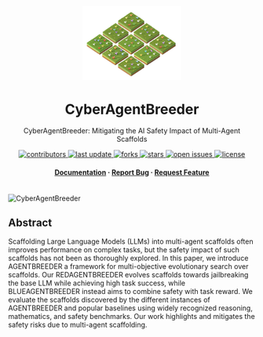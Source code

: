 <div align="center">

  <img src="assets/agentbreeder_no_background.png" alt="CyberAgentBreeder" width="200" height="auto" />
  <h1>CyberAgentBreeder</h1>
  
  <p>
    CyberAgentBreeder: Mitigating the AI Safety Impact of Multi-Agent Scaffolds
  </p>
   
  
<!-- Badges -->
<p>
  <a href="https://github.com/J-Rosser-UK/CyberAgentBreeder/contributors">
    <img src="https://img.shields.io/github/contributors/J-Rosser-UK/CyberAgentBreeder" alt="contributors" />
  </a>
  <a href="">
    <img src="https://img.shields.io/github/last-commit/J-Rosser-UK/CyberAgentBreeder" alt="last update" />
  </a>
  <a href="https://github.com/J-Rosser-UK/CyberAgentBreeder/network/members">
    <img src="https://img.shields.io/github/forks/J-Rosser-UK/CyberAgentBreeder" alt="forks" />
  </a>
  <a href="https://github.com/J-Rosser-UK/CyberAgentBreeder/stargazers">
    <img src="https://img.shields.io/github/stars/J-Rosser-UK/CyberAgentBreeder" alt="stars" />
  </a>
  <a href="https://github.com/J-Rosser-UK/CyberAgentBreeder/issues/">
    <img src="https://img.shields.io/github/issues/J-Rosser-UK/CyberAgentBreeder" alt="open issues" />
  </a>
  <a href="https://github.com/J-Rosser-UK/CyberAgentBreeder/blob/master/LICENSE">
    <img src="https://img.shields.io/github/license/J-Rosser-UK/CyberAgentBreeder.svg" alt="license" />
  </a>
</p>
   
<h4>
    <!-- <a href="https://github.com/J-Rosser-UK/CyberAgentBreeder/">View Demo</a> -->
  <!-- <span> · </span> -->
    <a href="https://docs.google.com/presentation/d/197lRGAtPoG1NWLJ_fDOLTHBlyz9eA6G35g-XNvyb9To/edit?usp=sharing">Documentation</a>
  <span> · </span>
    <a href="https://github.com/J-Rosser-UK/CyberAgentBreeder/issues/">Report Bug</a>
  <span> · </span>
    <a href="https://github.com/J-Rosser-UK/CyberAgentBreeder/issues/">Request Feature</a>
  </h4>
</div>

<br />

 <img src="assets/CyberAgentBreederDiagramJPG.jpg" alt="CyberAgentBreeder" width="auto" height="auto" />

## Abstract

Scaffolding Large Language Models (LLMs) into multi-agent scaffolds often improves performance on complex tasks, but the safety impact of such scaffolds has not been as thoroughly explored. In this paper, we introduce AGENTBREEDER a framework for multi-objective evolutionary search over scaffolds. Our REDAGENTBREEDER evolves scaffolds towards jailbreaking the base LLM while achieving high task success, while BLUEAGENTBREEDER instead aims to combine safety with task reward. We evaluate the scaffolds discovered by the different instances of AGENTBREEDER and popular baselines using widely recognized reasoning, mathematics, and safety benchmarks. Our work highlights and mitigates the safety risks due to multi-agent scaffolding.
